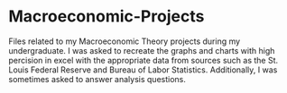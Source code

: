 # Macroeconomic-Projects
Files related to my Macroeconomic Theory projects during my undergraduate.  I was asked to recreate the graphs and charts with high percision in excel with the appropriate data from sources such as the St. Louis Federal Reserve and Bureau of Labor Statistics.  Additionally, I was sometimes asked to answer analysis questions. 
